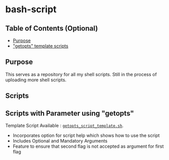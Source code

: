 # bash-script


## Table of Contents (Optional)

- [Purpose](#purpose)
- ["getopts" template scripts](#scripts)


## Purpose

This serves as a repository for all my shell scripts. Still in the process of uploading more shell scripts.


## Scripts

## Scripts with Parameter using "getopts"

Template Script Available :  <a href="https://github.com/praveenprabha/bash-script/blob/master/getopts_script_template.sh" target="_blank">`getopts_script_template.sh`</a>.

  - Incorporates option for script help which shows how to use the script
  - Includes Optional and Mandatory Arguments
  - Feature to ensure that second flag is not accepted as argument for first flag


